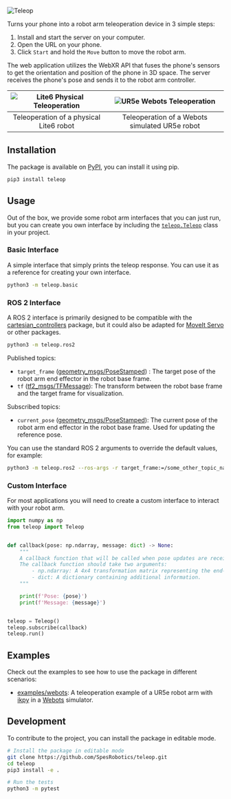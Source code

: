 ![Teleop](./media/teleop.png)

Turns your phone into a robot arm teleoperation device in 3 simple steps:
1. Install and start the server on your computer.
2. Open the URL on your phone.
3. Click `Start` and hold the `Move` button to move the robot arm.

The web application utilizes the WebXR API that fuses the phone's sensors to get the orientation and position of the phone in 3D space. The server receives the phone's pose and sends it to the robot arm controller.



| ![Lite6 Physical Teleoperation](./media/lite6_physical_teleop.gif)  | ![UR5e Webots Teleoperation](./media/ur5e_webots.gif) |
|:-------------------------------------------------------------------:|:----------------------------------------------------:|
| Teleoperation of a physical Lite6 robot                             | Teleoperation of a Webots simulated UR5e robot       |

## Installation

The package is available on [PyPI](https://pypi.org/project/teleop/), you can install it using pip.

```bash
pip3 install teleop
```

## Usage

Out of the box, we provide some robot arm interfaces that you can just run, but you can create you own interface by including the [`teleop.Teleop`](./teleop/__init__.py) class in your project.

### Basic Interface

A simple interface that simply prints the teleop response.
You can use it as a reference for creating your own interface.

```bash
python3 -m teleop.basic
```

### ROS 2 Interface

A ROS 2 interface is primarily designed to be compatible with the [cartesian_controllers](https://github.com/fzi-forschungszentrum-informatik/cartesian_controllers) package, but it could also be adapted for [MoveIt Servo](https://moveit.picknik.ai/main/doc/examples/realtime_servo/realtime_servo_tutorial.html) or other packages.

```bash
python3 -m teleop.ros2
```

Published topics:
- `target_frame` ([geometry_msgs/PoseStamped](https://docs.ros2.org/latest/api/geometry_msgs/msg/PoseStamped.html)) : The target pose of the robot arm end effector in the robot base frame.
- `tf` ([tf2_msgs/TFMessage](https://docs.ros2.org/latest/api/tf2_msgs/msg/TFMessage.html)): The transform between the robot base frame and the target frame for visualization.

Subscribed topics:
- `current_pose` ([geometry_msgs/PoseStamped](https://docs.ros2.org/latest/api/geometry_msgs/msg/PoseStamped.html)): The current pose of the robot arm end effector in the robot base frame. Used for updating the reference pose.


You can use the standard ROS 2 arguments to override the default values, for example:
```bash
python3 -m teleop.ros2 --ros-args -r target_frame:=/some_other_topic_name
```

### Custom Interface

For most applications you will need to create a custom interface to interact with your robot arm.

```python
import numpy as np
from teleop import Teleop


def callback(pose: np.ndarray, message: dict) -> None:
    """
    A callback function that will be called when pose updates are received.
    The callback function should take two arguments:
        - np.ndarray: A 4x4 transformation matrix representing the end-effector target pose.
        - dict: A dictionary containing additional information.
    """

    print(f'Pose: {pose}')
    print(f'Message: {message}')


teleop = Teleop()
teleop.subscribe(callback)
teleop.run()
```

## Examples

Check out the examples to see how to use the package in different scenarios:
- [examples/webots](./examples/webots): A teleoperation example of a UR5e robot arm with [ikpy](https://github.com/Phylliade/ikpy) in a [Webots](https://github.com/cyberbotics/webots/) simulator.

## Development

To contribute to the project, you can install the package in editable mode.

```bash
# Install the package in editable mode
git clone https://github.com/SpesRobotics/teleop.git
cd teleop
pip3 install -e .

# Run the tests
python3 -m pytest
```
